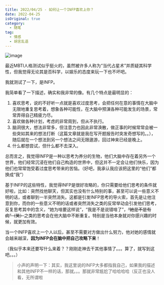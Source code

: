 ```yaml
---
title: 2022/04/25 - 如何让一个INFP喜欢上你？
date: 2022-04-25
isOriginal: true
category:
  - 随笔
tag:
  - 情感
  - 胡言乱语
---
```


![image](https://images.unsplash.com/photo-1646071206496-0d8288613824?crop=entropy&cs=tinysrgb&fit=max&fm=png&ixid=MnwxNDIyNzR8MHwxfGNvbGxlY3Rpb258OTV8MzE3MDk5fHx8fHwyfHwxNjUwODgyMDg1&ixlib=rb-1.2.1&q=80&w=1080)


最近MBTI人格测试似乎挺火的，虽然被许多人称为“当代占星术”并质疑其科学性，但我觉得无论其是否科学，以娱乐的态度来玩一下也不坏吧。

我就测试了一下，是INFP。

我简单看了一下描述，确实和我非常的像。有几个特点是最明显的：

1. 喜欢思考，说的不好听一点就是喜欢过度思考，会把任何在意的事情在大脑中无限地重复思考着，想象各种可能性，在大脑中预演各种可能发生的场景，常常弄得自己精疲力尽。
2. 喜欢做各种计划，考虑的非常周到，但从不执行。
3. 脑洞很大，想法非常多，但注意力也因此非常涣散，做正事的时候常常会被一些突如其来的想法打断（这篇文章就是我在写开题报告时突发奇想写的。。），随后就在一个想法到另一个想法之间无限遨游，回过神来已经是晚上。
4. 什么都想尝试，但什么都不去深入。

总而言之，我觉得INFP是一种以思考为养分的生物，他们大脑中存在着另外一个世界，他们经常沉浸在他们自己构造的世界中，但这并不一定会让他们快乐，因为他们也常常饱受着过度思考带来的苦恼。（好吧，我承认我应该把这里的“他们”都换成“我”）

基于INFP的这些特性，我觉得INFP是很好攻略的，你只需要给他们思考的条件就好啦，比如：突然找他聊天，但其实也没有什么特别的事，甚至可以说一些意义不明的话，或者聊到一半突然消失。这都是引发INFP思考的导火索，首先是让他注意到你，而你的一些意义不明的话或者突然消失之类的反常举动会引发他们思考，反复思考其中的含义，“她为啥要这样说”，“我是不是说错啥了”，~~“她是不是有病”（笑）~~之类的思考会在他大脑中不断重复。特别是当他本身就对你感兴趣的时候，就更加有效。

当一个INFP喜欢上一个人以后，甚至不需要对方做出什么努力，他对她的感情就会越来越深，**因为INFP会在脑中把自己攻略下来**！

（我似乎本来还要写什么来着？？刚刚走神去干其他事情了。。。算了，就写到这吧。。。）

> 小声的声明一下：其实，我这里说的INFP大多都指我自己，如果我的描述和其他INFP不一样的话，那就。。。那就非常尴尬了哈哈哈哈（反正也没人看，无所谓啦
